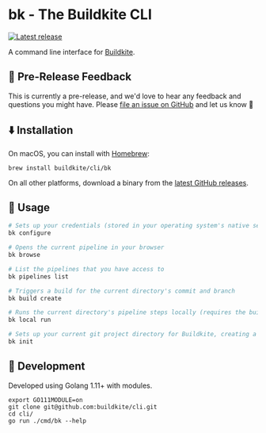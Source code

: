 # bk - The Buildkite CLI

[![Latest release](https://img.shields.io/github/release/buildkite/cli.svg)](https://github.com/buildkite/cli/releases/latest)

A command line interface for [Buildkite](https://buildkite.com/).

## 💬 Pre-Release Feedback

This is currently a pre-release, and we'd love to hear any feedback and questions you might have. Please [file an issue on GitHub](https://github.com/buildkite/cli/issues) and let us know 💖

## ⬇️ Installation

On macOS, you can install with [Homebrew](https://brew.sh):

```
brew install buildkite/cli/bk
````

On all other platforms, download a binary from the [latest GitHub releases](https://github.com/buildkite/cli/releases/latest).

## 📄 Usage

```bash
# Sets up your credentials (stored in your operating system's native secure storage, using https://github.com/99designs/keyring)
bk configure

# Opens the current pipeline in your browser
bk browse

# List the pipelines that you have access to
bk pipelines list

# Triggers a build for the current directory's commit and branch
bk build create

# Runs the current directory's pipeline steps locally (requires the buildkite-agent to be installed)
bk local run

# Sets up your current git project directory for Buildkite, creating a .buildkite/pipeline.yml file, a pipeline in Buildkite, and setting up the webhooks on GitHub or Bitbucket
bk init
```

## 🔨 Development

Developed using Golang 1.11+ with modules.

```
export GO111MODULE=on
git clone git@github.com:buildkite/cli.git
cd cli/
go run ./cmd/bk --help
```
